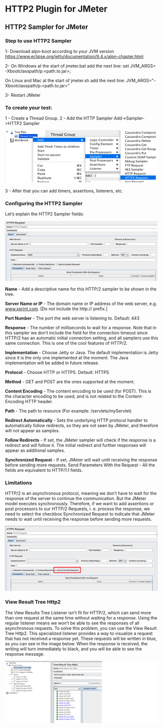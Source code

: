 # HTTP2 Plugin for JMeter

## HTTP2 Sampler for JMeter 

### Step to use HTTP2 Sampler

1- Download alpn-boot according to your JVM version
		https://www.eclipse.org/jetty/documentation/9.4.x/alpn-chapter.html
	
2- On Windows at the start of jmeter.bat add the next line:
		set JVM_ARGS= -Xbootclasspath/p:<path.to.jar>;

   On Linux and Mac at the start of jmeter.sh add the next line:
		JVM_ARGS="-Xbootclasspath/p:<path.to.jar>"	

3- Restart JMeter

### To create your test:

1 - Create a Thread Group.
2 - Add the HTTP Sampler Add->Sampler->HTTP2 Sampler

![](addHTTP2Sampler.png)

3 - After that you can add timers, assertions, listeners, etc.

### Configuring the HTTP2 Sampler

Let’s explain the HTTP2 Sampler fields:

![](http2Sampler.png)

**Name** - Add a descriptive name for this HTTP/2 sampler to be shown in the tree.

**Server Name or IP** -   The domain name or IP address of the web server, e.g. www.sprint.com. [Do not include the http:// prefix.]

**Port Number** - The port the web server is listening to. Default: 443

**Response** - The number of milliseconds to wait for a response. Note that in this sampler we don’t include the field for the connection timeout since HTTP/2 has an automatic initial connection setting, and all samplers use this same connection. This is one of the cool features of HTTP/2. 

**Implementation** - Choose Jetty or Java. The default implementation is Jetty since it is the only one implemented at the moment. The Java implementation will be added in future release. 

**Protocol** - Choose   HTTP or HTTPS. Default: HTTPS

**Method** -  GET and POST are the ones supported at the moment.

**Content Encoding** - The content encoding to be used (for POST). This is the character encoding to be used, and is not related to the Content-Encoding HTTP header.

**Path** - The path to resource (For example: /servlets/myServlet)

**Redirect Automatically** - Sets the underlying HTTP protocol handler to automatically follow redirects, so they are not seen by JMeter, and therefore will not appear as samples. 

**Follow Redirects** -  If set, the JMeter sampler will check if the response is a redirect and will follow it. The initial redirect and further responses will appear as additional samples.

**Synchronized Request** - If set, JMeter will wait until receiving the response before sending more requests.
Send Parameters With the Request - All the fields are equivalent to HTTP/1.1 fields.

### Limitations

HTTP/2 is an asynchronous protocol, meaning we don’t have to wait for the response of the server to continue the communication. But the JMeter model executes synchronously. Therefore, if we want to add assertions or post processors to our HTTP/2 Requests, i. e. process the response, we need to select the checkbox Synchronized Request to indicate that JMeter needs to wait until receiving the response before sending more requests.

![](syncRequest.png)

### View Result Tree Http2

The View Results Tree Listener isn’t fit for HTTP/2, which can send more than one request at the same time without waiting for a response. Using the regular listener means we won’t be able to see the responses of all asynchronous requests.
To solve this problem, you can use the View Result Tree Http2. This specialized listener provides a way to visualize a request that has not received a response yet. These requests will be written in blue, as you can see in the image below. When the response is received, the writing will turn immediately to black, and you will be able to see the response message. 

![](viewResultTree.png)
